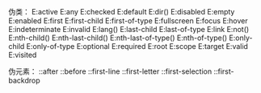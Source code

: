 伪类：
E:active
E:any
E:checked
E:default
E:dir()
E:disabled
E:empty
E:enabled
E:first
E:first-child
E:first-of-type
E:fullscreen
E:focus
E:hover
E:indeterminate
E:invalid
E:lang()
E:last-child
E:last-of-type
E:link
E:not()
E:nth-child()
E:nth-last-child()
E:nth-last-of-type()
E:nth-of-type()
E:only-child
E:only-of-type
E:optional
E:required
E:root
E:scope
E:target
E:valid
E:visited

伪元素：
::after
::before
::first-line
::first-letter
::first-selection
::first-backdrop